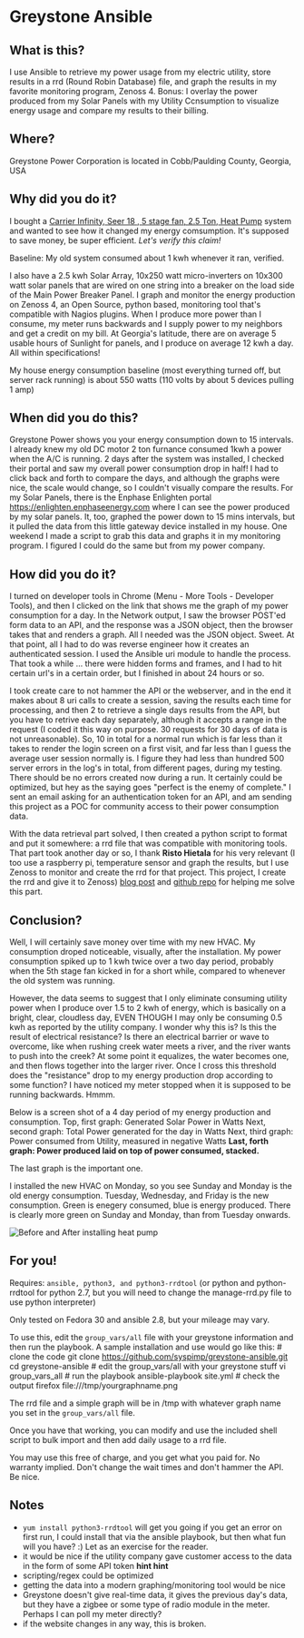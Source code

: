 # Greystone Ansible

## What is this?

I use Ansible to retrieve my power usage from my electric utility, store results in a rrd (Round Robin Database) file, and graph the results in my favorite monitoring program, Zenoss 4.
Bonus: I overlay the power produced from my Solar Panels with my Utility Ccnsumption to visualize energy usage and compare my results to their billing.

## Where?

Greystone Power Corporation is located in Cobb/Paulding County, Georgia, USA

## Why did you do it?

I bought a [Carrier Infinity, Seer 18 , 5 stage fan, 2.5 Ton, Heat Pump](https://www.carrier.com/residential/en/us/products/heat-pumps/25vna8/) system and wanted to see how it changed my energy comsumption. It's supposed to save money, be super efficient. *Let's verify this claim!*

Baseline: My old system consumed about 1 kwh whenever it ran, verified.

I also have a 2.5 kwh Solar Array, 10x250 watt micro-inverters on 10x300 watt solar panels that are wired on one string into a breaker on the load side of the Main Power Breaker Panel. I graph and monitor the energy production on Zenoss 4, an Open Source, python based, monitoring tool that's compatible with Nagios plugins. When I produce more power than I consume, my meter runs backwards and I supply power to my neighbors and get a credit on my bill. At Georgia's latitude, there are on average 5 usable hours of Sunlight for panels, and I produce on average 12 kwh a day. All within specifications!

My house energy consumption baseline (most everything turned off, but server rack running) is about 550 watts (110 volts by about 5 devices pulling 1 amp)

## When did you do this?

Greystone Power shows you your energy consumption down to 15 intervals. I already knew my old DC motor 2 ton furnance consumed 1kwh a power when the A/C is running. 2 days after the system was installed, I checked their portal and saw my overall power consumption drop in half!  I had to click back and forth to compare the days, and although the graphs were nice, the scale would change, so I couldn't visually compare the results. For my Solar Panels, there is the Enphase Enlighten portal https://enlighten.enphaseenergy.com where I can see the power produced by my solar panels. It, too, graphed the power down to 15 mins intervals, but it pulled the data from this little gateway device installed in my house. One weekend I made a script to grab this data and graphs it in my monitoring program.  I figured I could do the same but from my power company.

## How did you do it?

I turned on developer tools in Chrome (Menu - More Tools - Developer Tools), and then I clicked on the link that shows me the graph of my power consumption for a day. In the Network output, I saw the browser POST'ed form data to an API, and the response was a JSON object, then the browser takes that and renders a graph. All I needed was the JSON object. Sweet. At that point, all I had to do was reverse engineer how it creates an authenticated session. I used the Ansible uri module to handle the process. That took a while ... there were hidden forms and frames, and I had to hit certain url's in a certain order, but I finished in about 24 hours or so.

I took create care to not hammer the API or the webserver, and in the end it makes about 8 uri calls to create a session, saving the results each time for processing, and then 2 to retrieve a single days results from the API, but you have to retrive each day separately, although it accepts a range in the request (I coded it this way on purpose. 30 requests for 30 days of data is not unreasonable). So, 10 in total for a normal run which is far less than it takes to render the login screen on a first visit, and far less than I guess the average user session normally is. I figure they had less than hundred 500 server errors in the log's in total, from different pages, during my testing. There should be no errors created now during a run. It certainly could be optimized, but hey as the saying goes "perfect is the enemy of complete."  I sent an email asking for an authentication token for an API, and am sending this project as a POC for community access to their power consumption data.

With the data retrieval part solved, I then created a python script to format and put it somewhere: a rrd file that was compatible with monitoring tools. That part took another day or so, I thank **Risto Hietala** for his very relevant (I too use a raspberry pi, temperature sensor and graph the results, but I use Zenoss to monitor and create the rrd for that project. This project, I create the rrd and give it to Zenoss) [blog post](http://www.hietala.org/rrdtool-as-timeseries-datastore-for-sensor-data.html) and [github repo](https://github.com/rhietala/raspberry-ansible/blob/master/roles/tempreader-rrdtool/files/readtemp-rrd.py) for helping me solve this part.


## Conclusion?

Well, I will certainly save money over time with my new HVAC. My consumption droped noticeable, visually, after the installation. My power consumption spiked up to 1 kwh twice over a two day period, probably when the 5th stage fan kicked in for a short while, compared to whenever the old system was running.

However, the data seems to suggest that I only eliminate consuming utility power when I produce over 1.5 to 2 kwh of energy, which is basically on a bright, clear, cloudless day, EVEN THOUGH I may only be consuming 0.5 kwh as reported by the utility company. I wonder why this is? Is this the result of electrical resistance? Is there an electrical barrier or wave to overcome, like when rushing creek water meets a river, and the river wants to push into the creek? At some point it equalizes, the water becomes one, and then flows together into the larger river. Once I cross this threshold does the "resistance" drop to my energy production drop according to some function? I have noticed my meter stopped when it is supposed to be running backwards. Hmmm.

Below is a screen shot of a 4 day period of my energy production and consumption.
Top, first graph: Generated Solar Power in Watts
Next, second graph: Total Power generated for the day in Watts
Next, third graph: Power consumed from Utility, measured in negative Watts
**Last, forth graph: Power produced laid on top of power consumed, stacked.**

The last graph is the important one.

I installed the new HVAC on Monday, so you see Sunday and Monday is the old energy consumption. Tuesday, Wednesday, and Friday is the new consumption.  Green is enegery consumed, blue is energy produced.  There is clearly more green on Sunday and Monday, than from Tuesday onwards.

![Before and After installing heat pump](https://github.com/syspimp/greystone-ansible/pics/heat-pump-energy-savings.png)

## For you!

Requires: `ansible, python3, and python3-rrdtool` (or python and python-rrdtool for python 2.7, but you will need to change the manage-rrd.py file to use python interpreter)

Only tested on Fedora 30 and ansible 2.8, but your mileage may vary.

To use this, edit the `group_vars/all` file with your greystone information and then run the playbook. A sample installation and use would go like this:
    # clone the code
    git clone https://github.com/syspimp/greystone-ansible.git
    cd greystone-ansible
    # edit the group_vars/all with your greystone stuff
    vi group_vars_all
    # run the playbook
	ansible-playbook site.yml
    # check the output
   firefox file:///tmp/yourgraphname.png 

The rrd file and a simple graph will be in /tmp with whatever graph name you set in the `group_vars/all` file.

Once you have that working, you can modify and use the included shell script to bulk import and then add daily usage to a rrd file.

You may use this free of charge, and you get what you paid for. No warranty implied. Don't change the wait times and don't hammer the API. Be nice.

## Notes

* `yum install python3-rrdtool` will get you going if you get an error on first run, I could install that via the ansible playbook, but then what fun will you have? :) Let as an exercise for the reader.
* it would be nice if the utility company gave customer access to the data in the form of some API token **hint hint**
* scripting/regex could be optimized
* getting the data into a modern graphing/monitoring tool would be nice
* Greystone doesn't give real-time data, it gives the previous day's data, but they have a zigbee or some type of radio module in the meter. Perhaps I can poll my meter directly?
* if the website changes in any way, this is broken.


